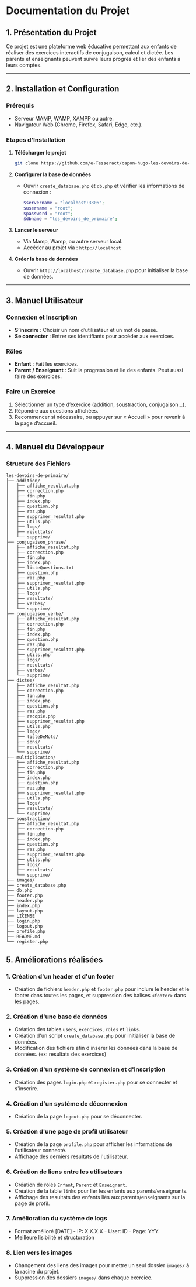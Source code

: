 # Documentation du Projet

## 1. Présentation du Projet
Ce projet est une plateforme web éducative permettant aux enfants de réaliser des exercices interactifs de conjugaison, calcul et dictée. Les parents et enseignants peuvent suivre leurs progrès et lier des enfants à leurs comptes.

---

## 2. Installation et Configuration

### Prérequis
- Serveur MAMP, WAMP, XAMPP ou autre.
- Navigateur Web (Chrome, Firefox, Safari, Edge, etc.).

### Etapes d'Installation
1. **Télécharger le projet**
    ```sh
    git clone https://github.com/e-Tesseract/capon-hugo-les-devoirs-de-primaire.git
    ```

2. **Configurer la base de données**
    - Ouvrir `create_database.php` et `db.php` et vérifier les informations de connexion :
      ```php
      $servername = "localhost:3306";
      $username = "root";
      $password = "root";
      $dbname = "les_devoirs_de_primaire";
      ```

3. **Lancer le serveur**
    - Via Mamp, Wamp, ou autre serveur local.
    - Accéder au projet via : `http://localhost`

4. **Créer la base de données**
    - Ouvrir `http://localhost/create_database.php` pour initialiser la base de données.

---

## 3. Manuel Utilisateur

### Connexion et Inscription
- **S’inscrire** : Choisir un nom d’utilisateur et un mot de passe.
- **Se connecter** : Entrer ses identifiants pour accéder aux exercices.

### Rôles
- **Enfant** : Fait les exercices.
- **Parent / Enseignant** : Suit la progression et lie des enfants. Peut aussi faire des exercices.

### Faire un Exercice
1. Sélectionner un type d’exercice (addition, soustraction, conjugaison…).
2. Répondre aux questions affichées.
3. Recommencer si nécessaire, ou appuyer sur « Accueil » pour revenir à la page d’accueil.

---

## 4. Manuel du Développeur

### Structure des Fichiers
```
les-devoirs-de-primaire/
├── addition/
│   ├── affiche_resultat.php
│   ├── correction.php
│   ├── fin.php
│   ├── index.php
│   ├── question.php
│   ├── raz.php
│   ├── supprimer_resultat.php
│   ├── utils.php
│   ├── logs/
│   ├── resultats/
│   └── supprime/
├── conjugaison_phrase/
│   ├── affiche_resultat.php
│   ├── correction.php
│   ├── fin.php
│   ├── index.php
│   ├── listeQuestions.txt
│   ├── question.php
│   ├── raz.php
│   ├── supprimer_resultat.php
│   ├── utils.php
│   ├── logs/
│   ├── resultats/
│   ├── verbes/
│   └── supprime/
├── conjugaison_verbe/
│   ├── affiche_resultat.php
│   ├── correction.php
│   ├── fin.php
│   ├── index.php
│   ├── question.php
│   ├── raz.php
│   ├── supprimer_resultat.php
│   ├── utils.php
│   ├── logs/
│   ├── resultats/
│   ├── verbes/
│   └── supprime/
├── dictee/
│   ├── affiche_resultat.php
│   ├── correction.php
│   ├── fin.php
│   ├── index.php
│   ├── question.php
│   ├── raz.php
│   ├── recopie.php
│   ├── supprimer_resultat.php
│   ├── utils.php
│   ├── logs/
│   ├── listeDeMots/
│   ├── sons/
│   ├── resultats/
│   └── supprime/
├── multiplication/
│   ├── affiche_resultat.php
│   ├── correction.php
│   ├── fin.php
│   ├── index.php
│   ├── question.php
│   ├── raz.php
│   ├── supprimer_resultat.php
│   ├── utils.php
│   ├── logs/
│   ├── resultats/
│   └── supprime/
├── soustraction/
│   ├── affiche_resultat.php
│   ├── correction.php
│   ├── fin.php
│   ├── index.php
│   ├── question.php
│   ├── raz.php
│   ├── supprimer_resultat.php
│   ├── utils.php
│   ├── logs/
│   ├── resultats/
│   └── supprime/
├── images/
├── create_database.php
├── db.php
├── footer.php
├── header.php
├── index.php
├── layout.php
├── LICENSE
├── login.php
├── logout.php
├── profile.php
├── README.md
└── register.php
```


## 5. Améliorations réalisées

### 1. Création d'un header et d'un footer
- Création de fichiers `header.php` et `footer.php` pour inclure le header et le footer dans toutes les pages, et suppression des balises `<footer>` dans les pages.

### 2. Création d'une base de données
- Création des tables `users`, `exercices`, `roles` et `links`.
- Création d'un script `create_database.php` pour initialiser la base de données.
- Modification des fichiers afin d'inserer les données dans la base de données. (ex: resultats des exercices)

### 3. Création d'un système de connexion et d'inscription
- Création des pages `login.php` et `register.php` pour se connecter et s'inscrire.

### 4. Création d'un système de déconnexion
- Création de la page `logout.php` pour se déconnecter.

### 5. Création d'une page de profil utilisateur
- Création de la page `profile.php` pour afficher les informations de l'utilisateur connecté.
- Affichage des derniers resultats de l'utilisateur.

### 6. Création de liens entre les utilisateurs
- Création de roles `Enfant`, `Parent` et `Enseignant`.
- Création de la table `links` pour lier les enfants aux parents/enseignants.
- Affichage des resultats des enfants liés aux parents/enseignants sur la page de profil.

### 7. Amélioration du système de logs
- Format amélioré [DATE] - IP: X.X.X.X - User: ID - Page: YYY.
- Meilleure lisibilité et structuration

### 8. Lien vers les images
- Changement des liens des images pour mettre un seul dossier `images/` à la racine du projet.
- Suppression des dossiers `images/` dans chaque exercice.
